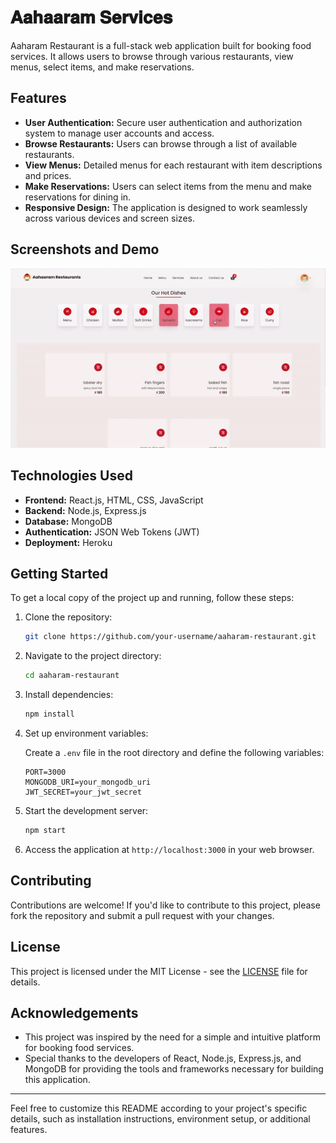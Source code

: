 # 𝐀𝐚𝐡𝐚𝐚𝐫𝐚𝐦 𝐒𝐞𝐫𝐯𝐢𝐜𝐞𝐬

Aaharam Restaurant is a full-stack web application built for booking food services. It allows users to browse through various restaurants, view menus, select items, and make reservations.

## Features

- **User Authentication:** Secure user authentication and authorization system to manage user accounts and access.
- **Browse Restaurants:** Users can browse through a list of available restaurants.
- **View Menus:** Detailed menus for each restaurant with item descriptions and prices.
- **Make Reservations:** Users can select items from the menu and make reservations for dining in.
- **Responsive Design:** The application is designed to work seamlessly across various devices and screen sizes.

## Screenshots and Demo

<div align="center">
  <img alt="Demo" src="./rest.gif" />
</div>

## Technologies Used

- **Frontend:** React.js, HTML, CSS, JavaScript
- **Backend:** Node.js, Express.js
- **Database:** MongoDB
- **Authentication:** JSON Web Tokens (JWT)
- **Deployment:** Heroku

## Getting Started

To get a local copy of the project up and running, follow these steps:

1. Clone the repository:

   ```bash
   git clone https://github.com/your-username/aaharam-restaurant.git
   ```

2. Navigate to the project directory:

   ```bash
   cd aaharam-restaurant
   ```

3. Install dependencies:

   ```bash
   npm install
   ```

4. Set up environment variables:
   
   Create a `.env` file in the root directory and define the following variables:

   ```plaintext
   PORT=3000
   MONGODB_URI=your_mongodb_uri
   JWT_SECRET=your_jwt_secret
   ```

5. Start the development server:

   ```bash
   npm start
   ```

6. Access the application at `http://localhost:3000` in your web browser.

## Contributing

Contributions are welcome! If you'd like to contribute to this project, please fork the repository and submit a pull request with your changes.

## License

This project is licensed under the MIT License - see the [LICENSE](LICENSE) file for details.

## Acknowledgements

- This project was inspired by the need for a simple and intuitive platform for booking food services.
- Special thanks to the developers of React, Node.js, Express.js, and MongoDB for providing the tools and frameworks necessary for building this application.

---

Feel free to customize this README according to your project's specific details, such as installation instructions, environment setup, or additional features.
